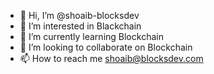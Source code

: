 - 👋 Hi, I’m @shoaib-blocksdev
- 👀 I’m interested in Blackchain
- 🌱 I’m currently learning Blockchain
- 💞️ I’m looking to collaborate on Blockchain
- 📫 How to reach me shoaib@blocksdev.com

<!---
shoaib-blocksdev/shoaib-blocksdev is a ✨ special ✨ repository because its `README.md` (this file) appears on your GitHub profile.
You can click the Preview link to take a look at your changes.
--->
